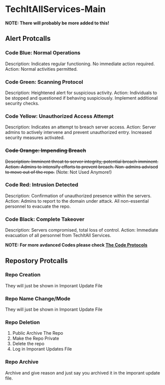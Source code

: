 # TechItAllServices-Main

**NOTE: There will probably be more added to this!**

## Alert Protcalls
### Code Blue: Normal Operations

Description: Indicates regular functioning. No immediate action required. Action: Normal activities permitted.

### Code Green: Scanning Protocol

Description: Heightened alert for suspicious activity. Action: Individuals to be stopped and questioned if behaving suspiciously. Implement additional security checks.

### Code Yellow: Unauthorized Access Attempt

Description: Indicates an attempt to breach server access. Action: Server admins to actively intervene and prevent unauthorized entry. Increased security measures activated.

### ~~Code Orange: Impending Breach~~

~~Description: Imminent threat to server integrity, potential breach imminent. Action: Admins to intensify efforts to prevent breach. Non-admins advised to move out of the repo.~~ (Note: Not Used Anymore!)

### Code Red: Intrusion Detected

Description: Confirmation of unauthorized presence within the servers. Action: Admins to report to the domain under attack. All non-essential personnel to evacuate the repo.

### Code Black: Complete Takeover

Description: Servers compromised, total loss of control. Action: Immediate evacuation of all personnel from TechItAll Services.


**NOTE: For more avdanced Codes please check [The Code Protocols](https://github.com/TechItAllServices/TechItAllServices-Main/blob/main/protocols/code_protocols.md)**


## Repostory Protcalls

### Repo Creation

They will just be shown in Imporant Update File

### Repo Name Change/Mode

They will just be shown in Imporant Update File

### Repo Deletion
1. Public Archive The Repo
2. Make the Repo Private
3. Delete the repo
4. Log in Imporant Updates File

### Repo Archive
Archive and give reason and just say you archived it in the imporant update file.
